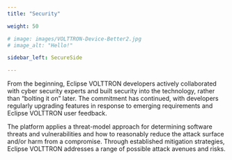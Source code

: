 ```yaml
---
title: "Security"

weight: 50

# image: images/VOLTTRON-Device-Better2.jpg
# image_alt: "Hello!"

sidebar_left: SecureSide

---
```


From the beginning, Eclipse VOLTTRON developers actively collaborated with cyber security experts and built security into the technology, rather than “bolting it on” later. The commitment has continued, with developers regularly upgrading features in response to emerging requirements and Eclipse VOLTTRON user feedback.

The platform applies a threat-model approach for determining software threats and vulnerabilities and how to reasonably reduce the attack surface and/or harm from a compromise. Through established mitigation strategies, Eclipse VOLTTRON addresses a range of possible attack avenues and risks.